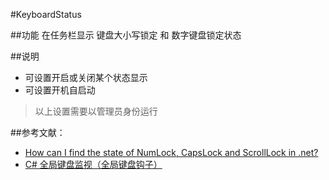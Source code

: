 #KeyboardStatus 

##功能
在任务栏显示 键盘大小写锁定 和 数字键盘锁定状态

##说明
* 可设置开启或关闭某个状态显示
* 可设置开机自启动
> 以上设置需要以管理员身份运行

##参考文献：
* [How can I find the state of NumLock, CapsLock and ScrollLock in .net?](http://stackoverflow.com/questions/577411/how-can-i-find-the-state-of-numlock-capslock-and-scrolllock-in-net)  
* [C# 全局键盘监视（全局键盘钩子）](http://www.wxzzz.com/215.html)
